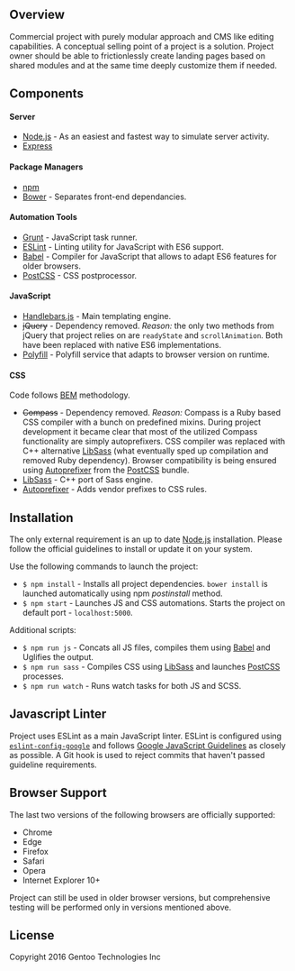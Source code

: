 ## Overview

Commercial project with purely modular approach and CMS like editing capabilities. A conceptual selling point of a project is a solution. Project owner should be able to frictionlessly create landing pages based on shared modules and at the same time deeply customize them if needed.

## Components

#### Server

* [Node.js](https://nodejs.org/) - As an easiest and fastest way to simulate server activity.
* [Express](https://expressjs.com/)

#### Package Managers

* [npm](https://www.npmjs.com/)
* [Bower](https://bower.io/) - Separates front-end dependancies.

#### Automation Tools

* [Grunt](https://gruntjs.com/) - JavaScript task runner.
* [ESLint](http://eslint.org/) - Linting utility for JavaScript with ES6 support.
* [Babel](https://babeljs.io/) - Compiler for JavaScript that allows to adapt ES6 features for older browsers.
* [PostCSS](http://postcss.org/) - CSS postprocessor.

#### JavaScript

* [Handlebars.js](http://handlebarsjs.com/) - Main templating engine.
* ~~jQuery~~ - Dependency removed. *Reason:* the only two methods from jQuery that project relies on are `readyState` and `scrollAnimation`. Both have been replaced with native ES6 implementations.
* [Polyfill](https://polyfill.io/v2/docs/) - Polyfill service that adapts to browser version on runtime.

#### CSS

Code follows [BEM](https://en.bem.info/methodology/css/) methodology.

* ~~Compass~~ - Dependency removed. *Reason:* Compass is a Ruby based CSS compiler with a bunch on predefined mixins. During project development it became clear that most of the utilized Compass functionality are simply autoprefixers. CSS compiler was replaced with C++ alternative [LibSass](http://sass-lang.com/libsass/) (what eventually sped up compilation and removed Ruby dependency). Browser compatibility is being ensured using [Autoprefixer](https://github.com/postcss/autoprefixer/) from the [PostCSS](http://postcss.org/) bundle.
* [LibSass](http://sass-lang.com/libsass/) - C++ port of Sass engine.
* [Autoprefixer](https://github.com/postcss/autoprefixer/) - Adds vendor prefixes to CSS rules.

## Installation

The only external requirement is an up to date [Node.js](https://nodejs.org/) installation. Please follow the official guidelines to install or update it on your system.

Use the following commands to launch the project:

* `$ npm install` - Installs all project dependencies. `bower install` is launched automatically using npm *postinstall* method.
* `$ npm start` - Launches JS and CSS automations. Starts the project on default port - `localhost:5000`.

Additional scripts:

* `$ npm run js` - Concats all JS files, compiles them using [Babel](https://babeljs.io/) and Uglifies the output.
* `$ npm run sass` - Compiles CSS using [LibSass](http://sass-lang.com/libsass/) and launches [PostCSS](http://postcss.org/) processes.
* `$ npm run watch` - Runs watch tasks for both JS and SCSS.

## Javascript Linter

Project uses ESLint as a main JavaScript linter. ESLint is configured using [`eslint-config-google`](https://github.com/google/eslint-config-google/) and follows [Google JavaScript Guidelines](https://google.github.io/styleguide/jsguide.html/) as closely as possible. A Git hook is used to reject commits that haven't passed guideline requirements.

## Browser Support

The last two versions of the following browsers are officially supported:

* Chrome
* Edge
* Firefox
* Safari
* Opera
* Internet Explorer 10+

Project can still be used in older browser versions, but comprehensive testing will be performed only in versions mentioned above.

## License

Copyright 2016 Gentoo Technologies Inc
